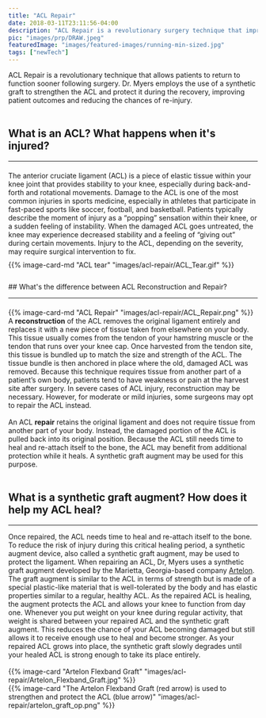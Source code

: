 ```yaml
---
title: "ACL Repair"
date: 2018-03-11T23:11:56-04:00
description: "ACL Repair is a revolutionary surgery technique that improves recovery times in patients with knee injuries. This procedure is commonly used to treat athletes"
pic: "images/prp/DRAW.jpeg"
featuredImage: "images/featured-images/running-min-sized.jpg"
tags: ["newTech"]
---
```



ACL Repair is a revolutionary technique that allows patients to return to function sooner following surgery. Dr. Myers employs the use of a synthetic graft to strengthen the ACL and protect it during the recovery, improving patient outcomes and reducing the chances of re-injury.  
<br>
## What is an ACL? What happens when it's injured?
<hr style="margin-bottom:20px;">

<div class="row weak-center">
    <div class="col-sm-7" style="margin-bottom:10px;">
        The anterior cruciate ligament (ACL) is a piece of elastic tissue within your knee joint that provides stability to your knee, especially during back-and-forth and rotational movements. Damage to the ACL is one of the most common injuries in sports medicine, especially in athletes that participate in fast-paced sports like soccer, football, and basketball. Patients typically describe the moment of injury as a “popping” sensation within their knee, or a sudden feeling of instability. When the damaged ACL goes untreated, the knee may experience decreased stability and a feeling of “giving out” during certain movements.  Injury to the ACL, depending on the severity, may require surgical intervention to fix.
    </div>
    <div class="col-sm-5 no-gutters" style="margin-bottom:10px;">
      {{% image-card-md "ACL tear" "images/acl-repair/ACL_Tear.gif" %}}
    </div>
</div>

<br>
## What's the difference between ACL Reconstruction and Repair?
<hr style="margin-bottom:20px;">
<div class="row weak-center">
    <div class="col-sm-5 ">
        {{% image-card-md "ACL Repair" "images/acl-repair/ACL_Repair.png" %}}
    </div>
    <div class="col-sm-7 no-gutters">
      A <b>reconstruction</b> of the ACL removes the original ligament entirely and replaces it with a new piece of tissue taken from elsewhere on your body. This tissue usually comes from the tendon of your hamstring muscle or the tendon that runs over your knee cap. Once harvested from the tendon site, this tissue is bundled up to match the size and strength of the ACL.  The tissue bundle is then anchored in place where the old, damaged ACL was removed. Because this technique requires tissue from another part of a patient’s own body, patients tend to have weakness or pain at the harvest site after surgery. In severe cases of ACL injury, reconstruction may be necessary. However, for moderate or mild injuries, some surgeons may opt to repair the ACL instead. <br>
      <br> An ACL <b>repair</b> retains the original ligament and does not require tissue from another part of your body. Instead, the damaged portion of the ACL is pulled back into its original position. Because the ACL still needs time to heal and re-attach itself to the bone, the ACL may benefit from additional protection while it heals. A synthetic graft augment may be used for this purpose. 
    </div>
</div>

<br>

## What is a synthetic graft augment? How does it help my ACL heal?
<hr>
<div class = "container weak-center">
Once repaired, the ACL needs time to heal and re-attach itself to the bone. To reduce the risk of injury during this critical healing period, a synthetic augment device, also called a synthetic graft augment, may be used to protect the ligament. When repairing an ACL, Dr, Myers uses a synthetic graft augment developed by the Marietta, Georgia-based company 
<a href="https://www.artelon.com/">Artelon</a>. 
The graft augment is similar to the ACL in terms of strength but is made of a special plastic-like material that is well-tolerated by the body and has elastic properties similar to a regular, healthy ACL. As the repaired ACL is healing, the augment protects the ACL and allows your knee to function from day one. Whenever you put weight on your knee during regular activity, that weight is shared between your repaired ACL and the synthetic graft augment. This reduces the chance of your ACL becoming damaged but still allows it to receive enough use to heal and become stronger. As your repaired ACL grows into place, the synthetic graft slowly degrades until your healed ACL is strong enough to take its place entirely.
</div>
<br> 
<div class="row strong-center">
    <div class="col-sm-6">
        {{% image-card "Artelon Flexband Graft" "images/acl-repair/Artelon_Flexband_Graft.jpg" %}}
    </div>
    <div class="col-sm-6">
      {{% image-card "The Artelon Flexband Graft (red arrow) is used to strengthen and protect the ACL (blue arrow)" "images/acl-repair/artelon_graft_op.png" %}}
    </div>
</div>
